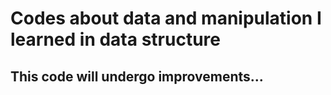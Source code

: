 # Codes about data and manipulation I learned in data structure

## This code will undergo improvements...
